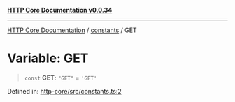 [**HTTP Core Documentation v0.0.34**](../../README.md)

***

[HTTP Core Documentation](../../modules.md) / [constants](../README.md) / GET

# Variable: GET

> `const` **GET**: `"GET"` = `'GET'`

Defined in: [http-core/src/constants.ts:2](https://github.com/stonemjs/http-core/blob/8d2f265873c2a6f093cdaa7580ed7328bd078613/src/constants.ts#L2)
